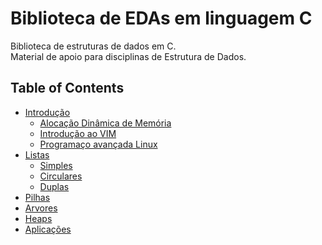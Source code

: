 # Biblioteca de EDAs em linguagem C

Biblioteca de estruturas de dados em C.</br>
Material de apoio para disciplinas de Estrutura de Dados.


## Table of Contents
  * [Introdução](0-Introducao/README.md)
    * [Alocação Dinâmica de Memória](0-Introducao/alocacao_dinamica.md)
    * [Introdução ao VIM](0-Introducao/tutorial_vim.md)
    * [Programaço avançada Linux](0-Introducao/programacao_avancada_linux.md)
 * [Listas](1-Listas)
    * [Simples](1-Listas/lista_simples/README.md)
    * [Circulares](mycustomerro.md)
    * [Duplas](mycustomerro.md)
  * [Pilhas](mycustomerro.md)
  * [Arvores](4-Arvores)
  * [Heaps](5-Heaps/README.md)
  * [Aplicações](6-Aplicacoes)
